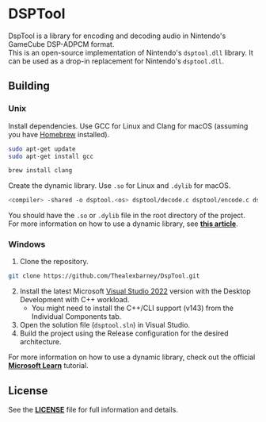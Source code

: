# DSPTool

DspTool is a library for encoding and decoding audio in Nintendo's GameCube DSP-ADPCM format.\
This is an open-source implementation of Nintendo's `dsptool.dll` library. It can be used as a drop-in replacement for Nintendo's `dsptool.dll`.

## Building

### Unix

Install dependencies. Use GCC for Linux and Clang for macOS (assuming you have [Homebrew](https://github.com/homebrew) installed).

```bash
sudo apt-get update
sudo apt-get install gcc
```

```bash
brew install clang
```

Create the dynamic library. Use `.so` for Linux and `.dylib` for macOS.

```bash
<compiler> -shared -o dsptool.<os> dsptool/decode.c dsptool/encode.c dsptool/math.c
```

You should have the `.so` or `.dylib` file in the root directory of the project.\
For more information on how to use a dynamic library, see [**this article**](https://progidea.com/post/creating-and-using-dynamic-libraries-in-linux-c-programming/).

### Windows

1. Clone the repository.

```bash
git clone https://github.com/Thealexbarney/DspTool.git
```

2. Install the latest Microsoft [Visual Studio 2022](https://visualstudio.microsoft.com/) version with the Desktop Development with C++ workload.
    - You might need to install the C++/CLI support (v143) from the Individual Components tab.
3. Open the solution file (`dsptool.sln`) in Visual Studio.
4. Build the project using the Release configuration for the desired architecture.

For more information on how to use a dynamic library, check out the official [**Microsoft Learn**](https://learn.microsoft.com/en-us/cpp/build/walkthrough-creating-and-using-a-dynamic-link-library-cpp?view=msvc-170#create-a-client-app-that-uses-the-dll) tutorial.

## License

See the [**LICENSE**](LICENSE) file for full information and details.
